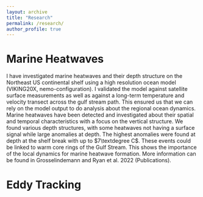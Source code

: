 ```yaml
---
layout: archive
title: "Research"
permalink: /research/
author_profile: true
---
```


# Marine Heatwaves

I have investigated marine heatwaves and their depth structure on the Northeast US continental shelf using a high resolution ocean model (VIKING20X, nemo-configuration). I validated the model against satellite surface measurements as well as against a long-term temperature and velocity transect across the gulf stream path. This ensured us that we can rely on the model output to do analysis about the regional ocean dynamics. Marine heatwaves have been detected and  investigated about their spatial and temporal characteristics with a focus on the vertical structure. We found various depth structures, with some heatwaves not having a surface signal while large anomalies at depth. The highest anomalies were found at depth at the shelf break with up to $7\textdegree C$. These events could be linked to warm core rings of the Gulf Stream. This shows the importance of the local dynamics for marine heatwave formation. More information can be found in Grosselindemann and Ryan et al. 2022 (Publications).

# Eddy Tracking
